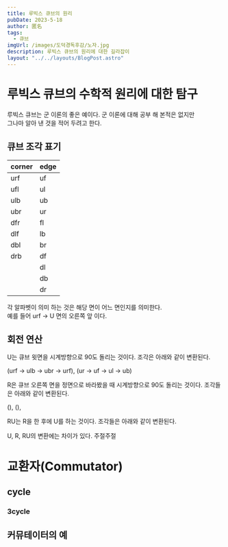 ```yaml
---
title: 루빅스 큐브의 원리
pubDate: 2023-5-18
author: 匿名
tags:
  - 큐브
imgUrl: /images/도덕경독후감/노자.jpg
description: 루빅스 큐브의 원리에 대한 길라잡이
layout: "../../layouts/BlogPost.astro"
---
```


# 루빅스 큐브의 수학적 원리에 대한 탐구

루빅스 큐브는 군 이론의 좋은 예이다. 군 이론에 대해 공부 해 본적은 없지만  
그나마 알아 낸 것을 적어 두려고 한다.

## 큐브 조각 표기

| corner | edge |
| ------ | ---- |
| urf    | uf   |
| ufl    | ul   |
| ulb    | ub   |
| ubr    | ur   |
| dfr    | fl   |
| dlf    | lb   |
| dbl    | br   |
| drb    | df   |
|        | dl   |
|        | db   |
|        | dr   |

각 알파벳이 의미 하는 것은 해당 면이 어느 면인지를 의미한다.  
예를 들어 urf -> U 면의 오른쪽 앞 이다.

## 회전 연산

U는 큐브 윗면을 시계방향으로 90도 돌리는 것이다. 조각은 아래와 같이 변환된다.

(urf -> ulb -> ubr -> urf), (ur -> uf -> ul -> ub)

R은 큐브 오른쪽 면을 정면으로 바라봤을 때 시계방향으로 90도 돌리는 것이다. 조각들은 아래와 같이 변환된다.

(), (),

RU는 R을 한 후에 U를 하는 것이다. 조각들은 아래와 같이 변환된다.

U, R, RU의 변환에는 차이가 있다. 주절주절

# 교환자(Commutator)

## cycle

### 3cycle

## 커뮤테이터의 예
